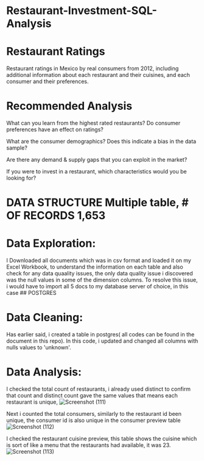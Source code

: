 # Restaurant-Investment-SQL-Analysis
# Restaurant Ratings
Restaurant ratings in Mexico by real consumers from 2012, including additional information about each restaurant and their cuisines, and each consumer and their preferences.

# Recommended Analysis
What can you learn from the highest rated restaurants? Do consumer preferences have an effect on ratings?

What are the consumer demographics? Does this indicate a bias in the data sample?

Are there any demand & supply gaps that you can exploit in the market?

If you were to invest in a restaurant, which characteristics would you be looking for?


# DATA STRUCTURE Multiple table, # OF RECORDS 1,653
# Data Exploration: 
I Downloaded all documents which was in csv format and loaded it on my Excel Workbook, to understand the information on each table and also check for any data quaality issues, the only data quality issue i discovered was the null values in some of the dimension columns. To resolve this issue, i would have to import all 5 docs to my database server  of choice, in this case ## POSTGRES
  
# Data Cleaning: 
Has earlier said, i created a table in postgres( all codes can be found in the document in this repo). In this code, i updated and changed all columns with nulls values to 'unknown'.

# Data Analysis:
I checked the total count of restaurants, i already used distinct to confirm that count and distinct count gave the same values that means each restaurant is unique,
![Screenshot (111)](https://user-images.githubusercontent.com/41531796/200144613-bce6ed4f-4499-48a7-89b8-ef82dfd565a2.png)

Next i counted the total consumers, similarly to the restaurant id been unique, the consumer id is also unique in the consumer preview table
![Screenshot (112)](https://user-images.githubusercontent.com/41531796/200144715-8febc48f-79e0-49a1-83f3-1f29b7fc61b0.png)

I checked the restaurant cuisine preview, this table shows the cuisine which is sort of like a menu that the restaurants had available, it was 23.
![Screenshot (113)](https://user-images.githubusercontent.com/41531796/200144964-dab2272a-6e11-4c73-9800-e0a775da7bce.png)
